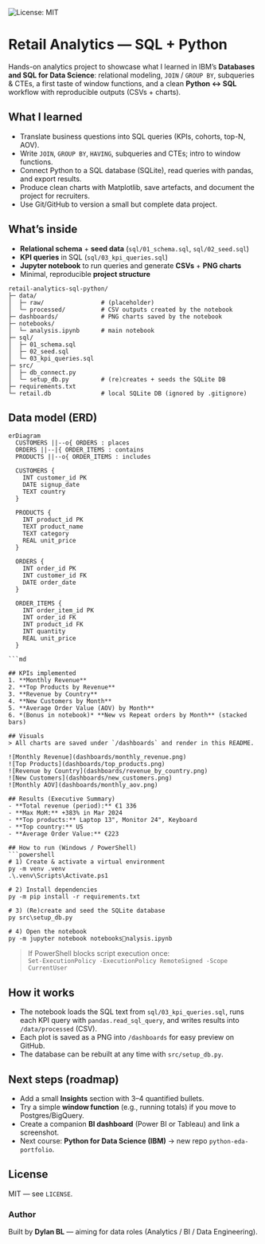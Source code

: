 ![License: MIT](https://img.shields.io/badge/License-MIT-yellow.svg)
# Retail Analytics — SQL + Python

Hands-on analytics project to showcase what I learned in IBM’s **Databases and SQL for Data Science**: relational modeling, `JOIN` / `GROUP BY`, subqueries & CTEs, a first taste of window functions, and a clean **Python ↔ SQL** workflow with reproducible outputs (CSVs + charts).

## What I learned
- Translate business questions into SQL queries (KPIs, cohorts, top-N, AOV).
- Write `JOIN`, `GROUP BY`, `HAVING`, subqueries and CTEs; intro to window functions.
- Connect Python to a SQL database (SQLite), read queries with pandas, and export results.
- Produce clean charts with Matplotlib, save artefacts, and document the project for recruiters.
- Use Git/GitHub to version a small but complete data project.

## What’s inside
- **Relational schema** + **seed data** (`sql/01_schema.sql`, `sql/02_seed.sql`)
- **KPI queries** in SQL (`sql/03_kpi_queries.sql`)
- **Jupyter notebook** to run queries and generate **CSVs** + **PNG charts**
- Minimal, reproducible **project structure**

```
retail-analytics-sql-python/
├─ data/
│  ├─ raw/                # (placeholder)
│  └─ processed/          # CSV outputs created by the notebook
├─ dashboards/            # PNG charts saved by the notebook
├─ notebooks/
│  └─ analysis.ipynb      # main notebook
├─ sql/
│  ├─ 01_schema.sql
│  ├─ 02_seed.sql
│  └─ 03_kpi_queries.sql
├─ src/
│  ├─ db_connect.py
│  └─ setup_db.py         # (re)creates + seeds the SQLite DB
├─ requirements.txt
└─ retail.db              # local SQLite DB (ignored by .gitignore)
```
## Data model (ERD)

```mermaid
erDiagram
  CUSTOMERS ||--o{ ORDERS : places
  ORDERS ||--|{ ORDER_ITEMS : contains
  PRODUCTS ||--o{ ORDER_ITEMS : includes

  CUSTOMERS {
    INT customer_id PK
    DATE signup_date
    TEXT country
  }

  PRODUCTS {
    INT product_id PK
    TEXT product_name
    TEXT category
    REAL unit_price
  }

  ORDERS {
    INT order_id PK
    INT customer_id FK
    DATE order_date
  }

  ORDER_ITEMS {
    INT order_item_id PK
    INT order_id FK
    INT product_id FK
    INT quantity
    REAL unit_price
  }

```md

## KPIs implemented
1. **Monthly Revenue**  
2. **Top Products by Revenue**  
3. **Revenue by Country**  
4. **New Customers by Month**  
5. **Average Order Value (AOV) by Month**  
6. *(Bonus in notebook)* **New vs Repeat orders by Month** (stacked bars)

## Visuals
> All charts are saved under `/dashboards` and render in this README.

![Monthly Revenue](dashboards/monthly_revenue.png)
![Top Products](dashboards/top_products.png)
![Revenue by Country](dashboards/revenue_by_country.png)
![New Customers](dashboards/new_customers.png)
![Monthly AOV](dashboards/monthly_aov.png)

## Results (Executive Summary)
- **Total revenue (period):** €1 336
- **Max MoM:** +383% in Mar 2024
- **Top products:** Laptop 13", Monitor 24", Keyboard
- **Top country:** US
- **Average Order Value:** €223

## How to run (Windows / PowerShell)
```powershell
# 1) Create & activate a virtual environment
py -m venv .venv
.\.venv\Scripts\Activate.ps1

# 2) Install dependencies
py -m pip install -r requirements.txt

# 3) (Re)create and seed the SQLite database
py src\setup_db.py

# 4) Open the notebook
py -m jupyter notebook notebooksnalysis.ipynb
```
> If PowerShell blocks script execution once:  
> `Set-ExecutionPolicy -ExecutionPolicy RemoteSigned -Scope CurrentUser`

## How it works
- The notebook loads the SQL text from `sql/03_kpi_queries.sql`, runs each KPI query with `pandas.read_sql_query`, and writes results into `/data/processed` (CSV).
- Each plot is saved as a PNG into `/dashboards` for easy preview on GitHub.
- The database can be rebuilt at any time with `src/setup_db.py`.

## Next steps (roadmap)
- Add a small **Insights** section with 3–4 quantified bullets.
- Try a simple **window function** (e.g., running totals) if you move to Postgres/BigQuery.
- Create a companion **BI dashboard** (Power BI or Tableau) and link a screenshot.
- Next course: **Python for Data Science (IBM)** → new repo `python-eda-portfolio`.

## License
MIT — see `LICENSE`.

### Author
Built by **Dylan BL** — aiming for data roles (Analytics / BI / Data Engineering).
